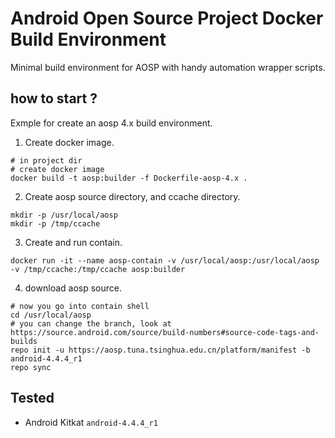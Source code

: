 Android Open Source Project Docker Build Environment
====================================================

Minimal build environment for AOSP with handy automation wrapper scripts.

how to start ?
----------
Exmple for create an aosp 4.x  build environment.
1. Create docker image.
```
# in project dir
# create docker image
docker build -t aosp:builder -f Dockerfile-aosp-4.x .
```
2. Create aosp source directory, and ccache directory.
```
mkdir -p /usr/local/aosp
mkdir -p /tmp/ccache
```
3. Create and run contain.
```
docker run -it --name aosp-contain -v /usr/local/aosp:/usr/local/aosp -v /tmp/ccache:/tmp/ccache aosp:builder
```
4. download aosp source.
```
# now you go into contain shell
cd /usr/local/aosp
# you can change the branch, look at https://source.android.com/source/build-numbers#source-code-tags-and-builds
repo init -u https://aosp.tuna.tsinghua.edu.cn/platform/manifest -b android-4.4.4_r1
repo sync
```

Tested
------
* Android Kitkat `android-4.4.4_r1`
